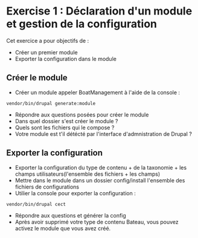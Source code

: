 # Exercise 1 : Déclaration d'un module et gestion de la configuration

Cet exercice a pour objectifs de :
* Créer un premier module
* Exporter la configuration dans le module 

## Créer le module

* Créer un module appeler BoatManagement à l'aide de la console :
```
vendor/bin/drupal generate:module
```
* Répondre aux questions posées pour créer le module
* Dans quel dossier s'est créer le module ?
* Quels sont les fichiers qui le compose ?
* Votre module est t'il détécté par l'interface d'admnistration de Drupal ?


## Exporter la configuration 
* Exporter la configuration du type de contenu + de la taxonomie + les champs utilisateurs(l'ensemble des fichiers + les champs)
* Mettre dans le module dans un dossier config/install l'ensemble des fichiers de configurations
* Utilier la console pour exporter la configuration : 
```
vendor/bin/drupal cect
```
* Répondre aux questions et générer la config 
* Après avoir supprimé votre type de contenu Bateau, vous pouvez activez le module que vous avez créé. 
